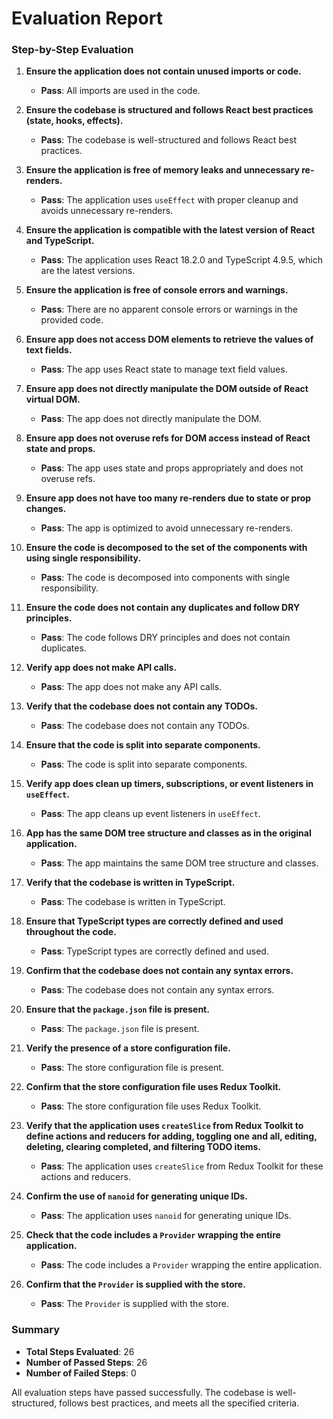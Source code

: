 # Evaluation Report

### Step-by-Step Evaluation

1. **Ensure the application does not contain unused imports or code.**
   - **Pass**: All imports are used in the code.

2. **Ensure the codebase is structured and follows React best practices (state, hooks, effects).**
   - **Pass**: The codebase is well-structured and follows React best practices.

3. **Ensure the application is free of memory leaks and unnecessary re-renders.**
   - **Pass**: The application uses `useEffect` with proper cleanup and avoids unnecessary re-renders.

4. **Ensure the application is compatible with the latest version of React and TypeScript.**
   - **Pass**: The application uses React 18.2.0 and TypeScript 4.9.5, which are the latest versions.

5. **Ensure the application is free of console errors and warnings.**
   - **Pass**: There are no apparent console errors or warnings in the provided code.

6. **Ensure app does not access DOM elements to retrieve the values of text fields.**
   - **Pass**: The app uses React state to manage text field values.

7. **Ensure app does not directly manipulate the DOM outside of React virtual DOM.**
   - **Pass**: The app does not directly manipulate the DOM.

8. **Ensure app does not overuse refs for DOM access instead of React state and props.**
   - **Pass**: The app uses state and props appropriately and does not overuse refs.

9. **Ensure app does not have too many re-renders due to state or prop changes.**
   - **Pass**: The app is optimized to avoid unnecessary re-renders.

10. **Ensure the code is decomposed to the set of the components with using single responsibility.**
    - **Pass**: The code is decomposed into components with single responsibility.

11. **Ensure the code does not contain any duplicates and follow DRY principles.**
    - **Pass**: The code follows DRY principles and does not contain duplicates.

12. **Verify app does not make API calls.**
    - **Pass**: The app does not make any API calls.

13. **Verify that the codebase does not contain any TODOs.**
    - **Pass**: The codebase does not contain any TODOs.

14. **Ensure that the code is split into separate components.**
    - **Pass**: The code is split into separate components.

15. **Verify app does clean up timers, subscriptions, or event listeners in `useEffect`.**
    - **Pass**: The app cleans up event listeners in `useEffect`.

16. **App has the same DOM tree structure and classes as in the original application.**
    - **Pass**: The app maintains the same DOM tree structure and classes.

17. **Verify that the codebase is written in TypeScript.**
    - **Pass**: The codebase is written in TypeScript.

18. **Ensure that TypeScript types are correctly defined and used throughout the code.**
    - **Pass**: TypeScript types are correctly defined and used.

19. **Confirm that the codebase does not contain any syntax errors.**
    - **Pass**: The codebase does not contain any syntax errors.

20. **Ensure that the `package.json` file is present.**
    - **Pass**: The `package.json` file is present.

21. **Verify the presence of a store configuration file.**
    - **Pass**: The store configuration file is present.

22. **Confirm that the store configuration file uses Redux Toolkit.**
    - **Pass**: The store configuration file uses Redux Toolkit.

23. **Verify that the application uses `createSlice` from Redux Toolkit to define actions and reducers for adding, toggling one and all, editing, deleting, clearing completed, and filtering TODO items.**
    - **Pass**: The application uses `createSlice` from Redux Toolkit for these actions and reducers.

24. **Confirm the use of `nanoid` for generating unique IDs.**
    - **Pass**: The application uses `nanoid` for generating unique IDs.

25. **Check that the code includes a `Provider` wrapping the entire application.**
    - **Pass**: The code includes a `Provider` wrapping the entire application.

26. **Confirm that the `Provider` is supplied with the store.**
    - **Pass**: The `Provider` is supplied with the store.

### Summary

- **Total Steps Evaluated**: 26
- **Number of Passed Steps**: 26
- **Number of Failed Steps**: 0

All evaluation steps have passed successfully. The codebase is well-structured, follows best practices, and meets all the specified criteria.